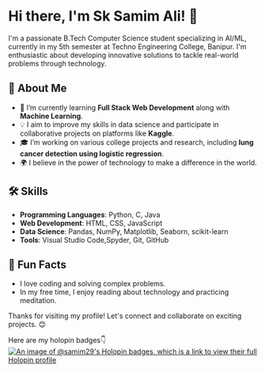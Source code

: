 
# Hi there, I'm Sk Samim Ali! 👋

I'm a passionate B.Tech Computer Science student specializing in AI/ML, currently in my 5th semester at Techno Engineering College, Banipur. I'm enthusiastic about developing innovative solutions to tackle real-world problems through technology. 

## 🚀 About Me
- 🌱 I’m currently learning **Full Stack Web Development** along with **Machine Learning**.
- 💡 I aim to improve my skills in data science and participate in collaborative projects on platforms like **Kaggle**.
- 🎓 I’m working on various college projects and research, including **lung cancer detection using logistic regression**.
- 🌍 I believe in the power of technology to make a difference in the world.

## 🛠️ Skills
- **Programming Languages**: Python, C, Java
- **Web Development**: HTML, CSS, JavaScript
- **Data Science**: Pandas, NumPy, Matplotlib, Seaborn, scikit-learn
- **Tools**: Visual Studio Code,Spyder, Git, GitHub
## 💬 Fun Facts
- I love coding and solving complex problems.
- In my free time, I enjoy reading about technology and practicing meditation.

Thanks for visiting my profile! Let's connect and collaborate on exciting projects. 😊

Here are my holopin badges👇
[![An image of @samim29's Holopin badges, which is a link to view their full Holopin profile](https://holopin.me/samim29)](https://holopin.io/@samim29)
